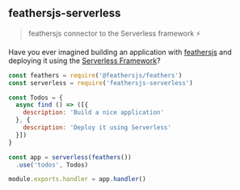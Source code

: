 ## feathersjs-serverless

> feathersjs connector to the Serverless framework ⚡️

Have you ever imagined building an application with [feathersjs](https://feathersjs.com/) and deploying it using the [Serverless Framework](https://serverless.com/)?

``` javascript
const feathers = require('@feathersjs/feathers')
const serverless = require('feathersjs-serverless')

const Todos = {
  async find () => ([{
    description: 'Build a nice application'
  }, {
    description: 'Deploy it using Serverless'
  }])
}

const app = serverless(feathers())
  .use('todos', Todos)

module.exports.handler = app.handler()
```

